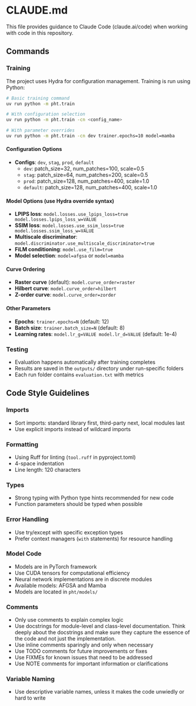 # CLAUDE.md

This file provides guidance to Claude Code (claude.ai/code) when working with code in this repository.

## Commands

### Training

The project uses Hydra for configuration management. Training is run using Python:

```bash
# Basic training command
uv run python -m pht.train

# With configuration selection
uv run python -m pht.train -cn <config_name>

# With parameter overrides
uv run python -m pht.train -cn dev trainer.epochs=10 model=mamba
```

#### Configuration Options

- **Configs**: `dev`, `stag`, `prod`, `default`
  - `dev`: patch_size=32, num_patches=100, scale=0.5
  - `stag`: patch_size=64, num_patches=200, scale=0.5
  - `prod`: patch_size=128, num_patches=400, scale=1.0
  - `default`: patch_size=128, num_patches=400, scale=1.0

#### Model Options (use Hydra override syntax)

- **LPIPS loss**: `model.losses.use_lpips_loss=true model.losses.lpips_loss_w=VALUE`
- **SSIM loss**: `model.losses.use_ssim_loss=true model.losses.ssim_loss_w=VALUE`
- **Multiscale discriminator**: `model.discriminator.use_multiscale_discriminator=true`
- **FiLM conditioning**: `model.use_film=true`
- **Model selection**: `model=afgsa` or `model=mamba`

#### Curve Ordering

- **Raster curve** (default): `model.curve_order=raster`
- **Hilbert curve**: `model.curve_order=hilbert`
- **Z-order curve**: `model.curve_order=zorder`

#### Other Parameters

- **Epochs**: `trainer.epochs=N` (default: 12)
- **Batch size**: `trainer.batch_size=N` (default: 8)
- **Learning rates**: `model.lr_g=VALUE model.lr_d=VALUE` (default: 1e-4)

### Testing

- Evaluation happens automatically after training completes
- Results are saved in the `outputs/` directory under run-specific folders
- Each run folder contains `evaluation.txt` with metrics

## Code Style Guidelines

### Imports

- Sort imports: standard library first, third-party next, local modules last
- Use explicit imports instead of wildcard imports

### Formatting

- Using Ruff for linting (`tool.ruff` in pyproject.toml)
- 4-space indentation
- Line length: 120 characters

### Types

- Strong typing with Python type hints recommended for new code
- Function parameters should be typed when possible

### Error Handling

- Use try/except with specific exception types
- Prefer context managers (`with` statements) for resource handling

### Model Code

- Models are in PyTorch framework
- Use CUDA tensors for computational efficiency
- Neural network implementations are in discrete modules
- Available models: AFGSA and Mamba
- Models are located in `pht/models/`

### Comments

- Only use comments to explain complex logic
- Use docstrings for module-level and class-level documentation.
  Think deeply about the docstrings and make sure they capture the
  essence of the code and not just the implementation.
- Use inline comments sparingly and only when necessary
- Use TODO comments for future improvements or fixes
- Use FIXMEs for known issues that need to be addressed
- Use NOTE comments for important information or clarifications

### Variable Naming

- Use descriptive variable names, unless it makes the code unwiedly or hard to write
